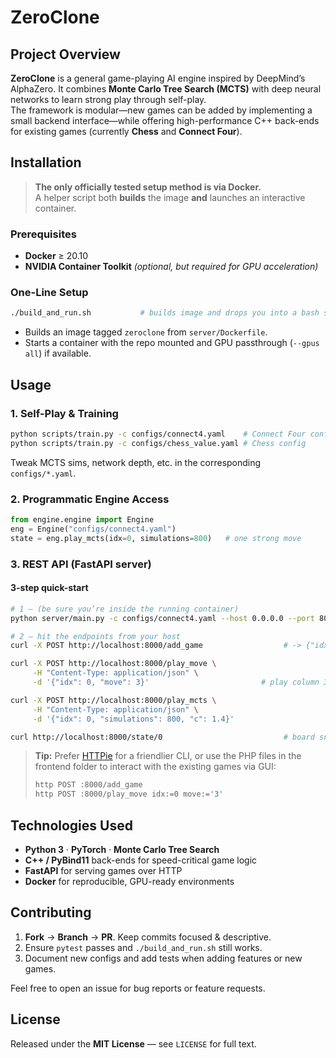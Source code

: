 # ZeroClone

## Project Overview
**ZeroClone** is a general game-playing AI engine inspired by DeepMind’s AlphaZero. It combines **Monte Carlo Tree Search (MCTS)** with deep neural networks to learn strong play through self-play.  
The framework is modular—new games can be added by implementing a small backend interface—while offering high-performance C++ back-ends for existing games (currently **Chess** and **Connect Four**).

## Installation

> **The only officially tested setup method is via Docker.**  
> A helper script both **builds** the image **and** launches an interactive container.

### Prerequisites
* **Docker** ≥ 20.10  
* **NVIDIA Container Toolkit** *(optional, but required for GPU acceleration)*

### One-Line Setup
```bash
./build_and_run.sh           # builds image and drops you into a bash shell inside it
````

* Builds an image tagged `zeroclone` from `server/Dockerfile`.
* Starts a container with the repo mounted and GPU passthrough (`--gpus all`) if available.

## Usage

### 1. Self-Play & Training

```bash
python scripts/train.py -c configs/connect4.yaml    # Connect Four config
python scripts/train.py -c configs/chess_value.yaml # Chess config
```

Tweak MCTS sims, network depth, etc. in the corresponding `configs/*.yaml`.

### 2. Programmatic Engine Access

```python
from engine.engine import Engine
eng = Engine("configs/connect4.yaml")
state = eng.play_mcts(idx=0, simulations=800)   # one strong move
```

### 3. REST API (FastAPI server)

#### 3-step quick-start

```bash
# 1 – (be sure you’re inside the running container)
python server/main.py -c configs/connect4.yaml --host 0.0.0.0 --port 8000 &

# 2 – hit the endpoints from your host
curl -X POST http://localhost:8000/add_game                  # -> {"idx":0}

curl -X POST http://localhost:8000/play_move \
     -H "Content-Type: application/json" \
     -d '{"idx": 0, "move": 3}'                         # play column 3

curl -X POST http://localhost:8000/play_mcts \
     -H "Content-Type: application/json" \
     -d '{"idx": 0, "simulations": 800, "c": 1.4}'

curl http://localhost:8000/state/0                           # board snapshot
```

> **Tip:** Prefer [HTTPie](https://httpie.io/) for a friendlier CLI, or use the PHP files in the frontend folder to interact with the existing games via GUI:
>
> ```bash
> http POST :8000/add_game
> http POST :8000/play_move idx:=0 move:='3'
> ```

## Technologies Used

* **Python 3**  ·  **PyTorch**  ·  **Monte Carlo Tree Search**
* **C++ / PyBind11** back-ends for speed-critical game logic
* **FastAPI** for serving games over HTTP
* **Docker** for reproducible, GPU-ready environments

## Contributing

1. **Fork** → **Branch** → **PR**.  Keep commits focused & descriptive.
2. Ensure `pytest` passes and `./build_and_run.sh` still works.
3. Document new configs and add tests when adding features or new games.

Feel free to open an issue for bug reports or feature requests.

## License

Released under the **MIT License** — see `LICENSE` for full text.
